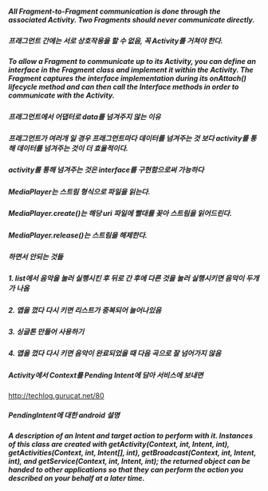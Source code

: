 ##### All Fragment-to-Fragment communication is done through the associated Activity. Two Fragments should never communicate directly.
##### 프래그먼트 간에는 서로 상호작용을 할 수 없음, 꼭 Activity를 거쳐야 한다.

##### To allow a Fragment to communicate up to its Activity, you can define an interface in the Fragment class and implement it within the Activity. The Fragment captures the interface implementation during its onAttach() lifecycle method and can then call the Interface methods in order to communicate with the Activity.

##### 프래그먼트에서 어댑터로 data를 넘겨주지 않는 이유
##### 프래그먼트가 여러개 일 경우 프래그먼트마다 데이터를 넘겨주는 것 보다 activity를 통해 데이터를 넘겨주는 것이 더 효율적이다.
##### activity를 통해 넘겨주는 것은 interface를 구현함으로써 가능하다

##### MediaPlayer는 스트림 형식으로 파일을 읽는다.
##### MediaPlayer.create()는 해당 uri 파일에 빨대를 꽂아 스트림을 읽어드린다.
##### MediaPlayer.release()는 스트림을 해제한다.

##### 하면서 안되는 것들
##### 1. list에서 음악을 눌러 실행시킨 후 뒤로 간 후에 다른 것을 눌러 실행시키면 음악이 두개가 나옴
##### 2. 앱을 껐다 다시 키면 리스트가 중복되어 늘어나있음
##### 3. 싱글톤 만들어 사용하기
##### 4. 앱을 껐다 다시 키면 음악이 완료되었을 때 다음 곡으로 잘 넘어가지 않음

##### Activity에서 Context를 Pending Intent에 담아 서비스에 보내면
http://techlog.gurucat.net/80

##### PendingIntent에 대한 android 설명
##### A description of an Intent and target action to perform with it. Instances of this class are created with getActivity(Context, int, Intent, int), getActivities(Context, int, Intent[], int), getBroadcast(Context, int, Intent, int), and getService(Context, int, Intent, int); the returned object can be handed to other applications so that they can perform the action you described on your behalf at a later time.

